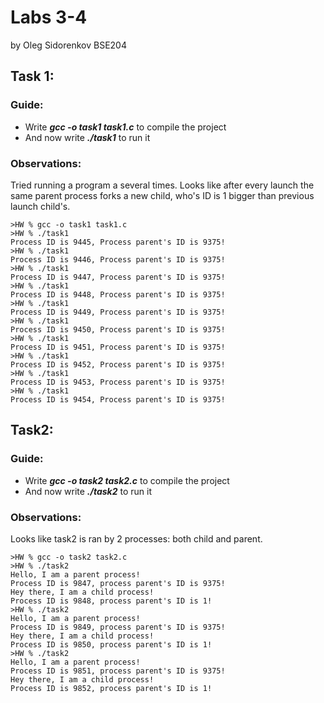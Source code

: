 # Labs 3-4
by Oleg Sidorenkov BSE204

## Task 1:

### Guide:
- Write ***gcc -o task1 task1.c*** to compile the project
- And now write ***./task1*** to run it

### Observations:

Tried running a program a several times.
Looks like after every launch the same parent process forks a new child, who's ID is 1 bigger than previous launch child's.

    >HW % gcc -o task1 task1.c
    >HW % ./task1 
    Process ID is 9445, Process parent's ID is 9375!
    >HW % ./task1
    Process ID is 9446, Process parent's ID is 9375!
    >HW % ./task1
    Process ID is 9447, Process parent's ID is 9375!
    >HW % ./task1
    Process ID is 9448, Process parent's ID is 9375!
    >HW % ./task1
    Process ID is 9449, Process parent's ID is 9375!
    >HW % ./task1
    Process ID is 9450, Process parent's ID is 9375!
    >HW % ./task1
    Process ID is 9451, Process parent's ID is 9375!
    >HW % ./task1
    Process ID is 9452, Process parent's ID is 9375!
    >HW % ./task1
    Process ID is 9453, Process parent's ID is 9375!
    >HW % ./task1
    Process ID is 9454, Process parent's ID is 9375!

## Task2:

### Guide:
- Write ***gcc -o task2 task2.c*** to compile the project
- And now write ***./task2*** to run it

### Observations:

Looks like task2 is ran by 2 processes: both child and parent.

    >HW % gcc -o task2 task2.c
    >HW % ./task2
    Hello, I am a parent process!
    Process ID is 9847, process parent's ID is 9375!
    Hey there, I am a child process!
    Process ID is 9848, process parent's ID is 1!
    >HW % ./task2
    Hello, I am a parent process!
    Process ID is 9849, process parent's ID is 9375!
    Hey there, I am a child process!
    Process ID is 9850, process parent's ID is 1!
    >HW % ./task2
    Hello, I am a parent process!
    Process ID is 9851, process parent's ID is 9375!
    Hey there, I am a child process!
    Process ID is 9852, process parent's ID is 1!
